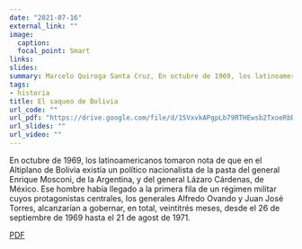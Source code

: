```yaml
---
date: "2021-07-16"
external_link: ""
image:
  caption: 
  focal_point: Smart
links: 
slides: 
summary: Marcelo Quiroga Santa Cruz, En octubre de 1969, los latinoamericanos tomaron nota de que en el Altiplano de Bolivia existía
tags:
- historia
title: El saqueo de Bolivia
url_code: ""
url_pdf: "https://drive.google.com/file/d/1SVxvkAPgpLb79RTHEwsb2TxoeRbDc267/view?usp=sharing"
url_slides: ""
url_video: ""
---
```


En octubre de 1969, los latinoamericanos tomaron nota de que en el Altiplano de Bolivia existía un político nacionalista de la pasta del general Enrique Mosconi, de la Argentina, y del general Lázaro Cárdenas, de México. Ese hombre había llegado a la primera fila de un régimen militar cuyos protagonistas centrales, los generales Alfredo Ovando y Juan José Torres, alcanzarían a gobernar, en total, veintitrés meses, desde el 26 de septiembre de 1969 hasta el 21 de agost de 1971. 

<div class="btn-links mb-3">
<a class="btn btn-outline-primary my-1 mr-1" href="https://drive.google.com/file/d/1SVxvkAPgpLb79RTHEwsb2TxoeRbDc267/view?usp=sharing" target="_blank" rel="noopener">
  PDF
</a>
</div>